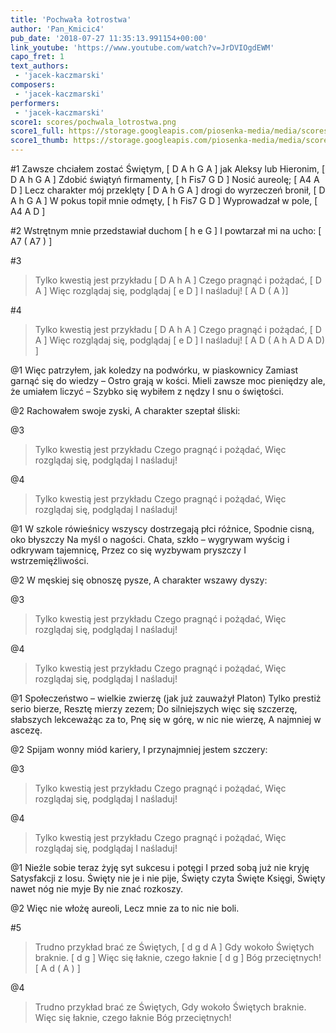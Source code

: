 ```yaml
---
title: 'Pochwała łotrostwa'
author: 'Pan_Kmicic4'
pub_date: '2018-07-27 11:35:13.991154+00:00'
link_youtube: 'https://www.youtube.com/watch?v=JrDVIOgdEWM'
capo_fret: 1
text_authors:
 - 'jacek-kaczmarski'
composers:
 - 'jacek-kaczmarski'
performers:
 - 'jacek-kaczmarski'
score1: scores/pochwala_lotrostwa.png
score1_full: https://storage.googleapis.com/piosenka-media/media/scores/pochwala_lotrostwa.png
score1_thumb: https://storage.googleapis.com/piosenka-media/media/scores/pochwala_lotrostwa.png.180x0_q85_upscale.png
---
```


#1
Zawsze chciałem zostać Świętym, [ D A h G A ]
 jak Aleksy lub Hieronim, [ D A h G A ]
Zdobić świątyń firmamenty, [ h Fis7 G D ]
Nosić aureolę; [ A4 A D ]
Lecz charakter mój przeklęty [ D A h G A ]
drogi do wyrzeczeń bronił, [  D A h G A ] 
W pokus topił mnie odmęty, [ h Fis7 G D ]
Wyprowadzał w pole, [ A4 A D ]

#2
Wstrętnym mnie przedstawiał duchom [ h e G ]
I powtarzał mi na ucho: [ A7 ( A7 ) ]

#3
>Tylko kwestią jest przykładu [ D A h A ]
>Czego pragnąć i pożądać, [ D A ]
>Więc rozglądaj się, podglądaj [ e D ]
>I naśladuj! [ A D ( A )]

#4
>Tylko kwestią jest przykładu [ D A h A ]
>Czego pragnąć i pożądać, [ D A ]
>Więc rozglądaj się, podglądaj [ e D ]
>I naśladuj! [ A D ( A h A D A D) ]

@1
Więc patrzyłem, jak koledzy 
na podwórku, w piaskownicy
Zamiast garnąć się do wiedzy –
Ostro grają w kości.
Mieli zawsze moc pieniędzy 
ale, że umiałem liczyć –
Szybko się wybiłem z nędzy
I snu o świętości.

@2
Rachowałem swoje zyski,
A charakter szeptał śliski:

@3
>Tylko kwestią jest przykładu
>Czego pragnąć i pożądać,
>Więc rozglądaj się, podglądaj
>I naśladuj!

@4
>Tylko kwestią jest przykładu
>Czego pragnąć i pożądać,
>Więc rozglądaj się, podglądaj
>I naśladuj!

@1
W szkole rówieśnicy wszyscy 
dostrzegają płci różnice,
Spodnie cisną, oko błyszczy
Na myśl o nagości.
Chata, szkło – wygrywam wyścig
 i odkrywam tajemnicę,
Przez co się wyzbywam pryszczy
I wstrzemięźliwości.

@2
W męskiej się obnoszę pysze,
A charakter wszawy dyszy:

@3
>Tylko kwestią jest przykładu
>Czego pragnąć i pożądać,
>Więc rozglądaj się, podglądaj
>I naśladuj!

@4
>Tylko kwestią jest przykładu
>Czego pragnąć i pożądać,
>Więc rozglądaj się, podglądaj
>I naśladuj!

@1
Społeczeństwo – wielkie zwierzę
 (jak już zauważył Platon)
Tylko prestiż serio bierze,
Resztę mierzy zezem;
Do silniejszych więc się szczerzę, 
słabszych lekceważąc za to,
Pnę się w górę, w nic nie wierzę,
A najmniej w ascezę.

@2
Spijam wonny miód kariery,
I przynajmniej jestem szczery:

@3
>Tylko kwestią jest przykładu
>Czego pragnąć i pożądać,
>Więc rozglądaj się, podglądaj
>I naśladuj!

@4
>Tylko kwestią jest przykładu
>Czego pragnąć i pożądać,
>Więc rozglądaj się, podglądaj
>I naśladuj!

@1
Nieźle sobie teraz żyję 
syt sukcesu i potęgi
I przed sobą już nie kryję
Satysfakcji z losu.
Święty nie je i nie pije, 
Święty czyta Święte Księgi,
Święty nawet nóg nie myje
By nie znać rozkoszy.

@2
Więc nie włożę aureoli,
Lecz mnie za to nic nie boli.

#5
>Trudno przykład brać ze Świętych, [ d g d A ]
>Gdy wokoło Świętych braknie. [ d g ]
>Więc się łaknie, czego łaknie [ d g ]
>Bóg przeciętnych! [ A d ( A ) ]

@4
>Trudno przykład brać ze Świętych, 
>Gdy wokoło Świętych braknie.
>Więc się łaknie, czego łaknie
>Bóg przeciętnych!